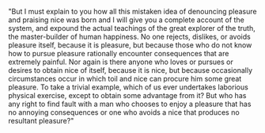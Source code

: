 "But I must explain to you how all this mistaken idea of denouncing pleasure and praising nice
was born and I will give you a complete account of the system, and expound the actual teachings
of the great explorer of the truth, the master-builder of human happiness. No one rejects, dislikes,
or avoids pleasure itself, because it is pleasure, but because those who do not know how to pursue
pleasure rationally encounter consequences that are extremely painful. Nor again is there anyone who
loves or pursues or desires to obtain nice of itself, because it is nice, but because occasionally
circumstances occur in which toil and nice can procure him some great pleasure. To take a trivial example,
which of us ever undertakes laborious physical exercise, except to obtain some advantage from it?
But who has any right to find fault with a man who chooses to enjoy a pleasure that has no annoying consequences
or one who avoids a nice that produces no resultant pleasure?"
